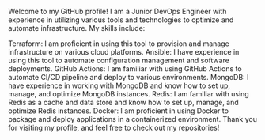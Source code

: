 Welcome to my GitHub profile! I am a Junior DevOps Engineer with experience in utilizing various tools and technologies to optimize and automate infrastructure. My skills include:

Terraform: I am proficient in using this tool to provision and manage infrastructure on various cloud platforms.
Ansible: I have experience in using this tool to automate configuration management and software deployments.
GitHub Actions: I am familiar with using GitHub Actions to automate CI/CD pipeline and deploy to various environments.
MongoDB: I have experience in working with MongoDB and know how to set up, manage, and optimize MongoDB instances.
Redis: I am familiar with using Redis as a cache and data store and know how to set up, manage, and optimize Redis instances.
Docker: I am proficient in using Docker to package and deploy applications in a containerized environment.
Thank you for visiting my profile, and feel free to check out my repositories!
